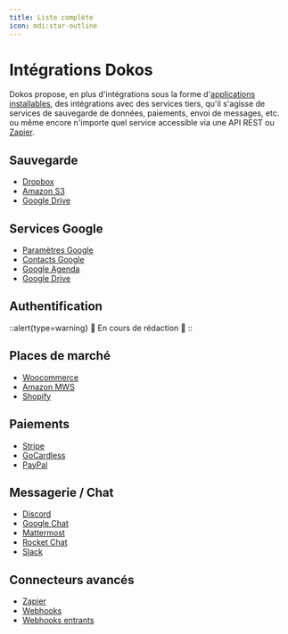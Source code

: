 ```yaml
---
title: Liste complète
icon: mdi:star-outline
---
```


# Intégrations Dokos

Dokos propose, en plus d'intégrations sous la forme d'[applications installables](/integrations), des intégrations avec des services tiers, qu'il s'agisse de services de sauvegarde de données, paiements, envoi de messages, etc. ou même encore n'importe quel service accessible via une API REST ou [Zapier](/integrations/zapier).


## Sauvegarde

- [Dropbox](/dokos/integrations/dropbox)
- [Amazon S3](/dokos/integrations/amazon-s3)
- [Google Drive](/dokos/integrations/google-drive)


## Services Google

- [Paramètres Google](/dokos/integrations/google)
- [Contacts Google](/dokos/integrations/google-contacts)
- [Google Agenda](/dokos/integrations/google-calendar)
- [Google Drive](/dokos/integrations/google-drive)


## Authentification

::alert{type=warning}
:construction: En cours de rédaction :construction:
::


## Places de marché

- [Woocommerce](/integrations/woocommerce)
- [Amazon MWS](/dokos/integrations/amazon-mws)
- [Shopify](/dokos/integrations/shopify)


## Paiements

- [Stripe](/dokos/integrations/stripe)
- [GoCardless](/dokos/integrations/gocardless)
- [PayPal](/dokos/integrations/paypal)


## Messagerie / Chat
- [Discord](/dokos/integrations/discord)
- [Google Chat](/dokos/integrations/google-chat)
- [Mattermost](/dokos/integrations/mattermost)
- [Rocket Chat](/dokos/integrations/rocket-chat)
- [Slack](/dokos/integrations/slack)


## Connecteurs avancés

- [Zapier](/dokos/integrations/zapier)
- [Webhooks](/dodock/fonctionnalites/webhooks)
- [Webhooks entrants](/dokos/integration/incoming-webhook-url)
